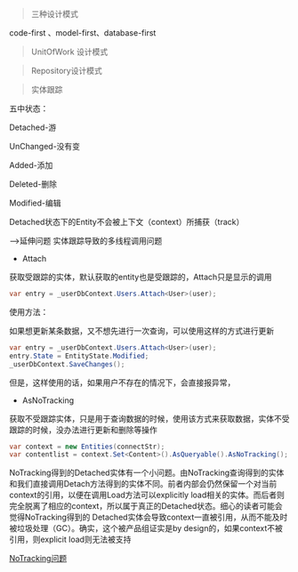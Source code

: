 >三种设计模式

code-first 、model-first、database-first

>UnitOfWork 设计模式

>Repository设计模式

>实体跟踪

五中状态：

Detached-游

UnChanged-没有变

Added-添加

Deleted-删除

Modified-编辑

Detached状态下的Entity不会被上下文（context）所捕获（track）


-->延伸问题 实体跟踪导致的多线程调用问题

* Attach

获取受跟踪的实体，默认获取的entity也是受跟踪的，Attach只是显示的调用
```csharp
var entry = _userDbContext.Users.Attach<User>(user);
```

使用方法：

如果想更新某条数据，又不想先进行一次查询，可以使用这样的方式进行更新

```csharp
var entry = _userDbContext.Users.Attach<User>(user);
entry.State = EntityState.Modified;
_userDbContext.SaveChanges();
```

但是，这样使用的话，如果用户不存在的情况下，会直接报异常，

* AsNoTracking

获取不受跟踪实体，只是用于查询数据的时候，使用该方式来获取数据，实体不受跟踪的时候，没办法进行更新和删除等操作
```csharp
var context = new Entities(connectStr);
var contentlist = context.Set<Content>().AsQueryable().AsNoTracking();

```

NoTracking得到的Detached实体有一个小问题。由NoTracking查询得到的实体和我们直接调用Detach方法得到的实体不同。前者内部会仍然保留一个对当前context的引用，以便在调用Load方法可以explicitly load相关的实体。而后者则完全脱离了相应的context，所以属于真正的Detached状态。细心的读者可能会觉得NoTracking得到的 Detached实体会导致context一直被引用，从而不能及时被垃圾处理（GC）。确实，这个被产品组证实是by design的，如果context不被引用，则explicit load则无法被支持

[NoTracking问题](https://social.msdn.microsoft.com/Forums/en-US/906c0cad-840b-4eb8-ba11-5348d407df73/notracking-quotmemory-leakquot?forum=adodotnetentityframework)